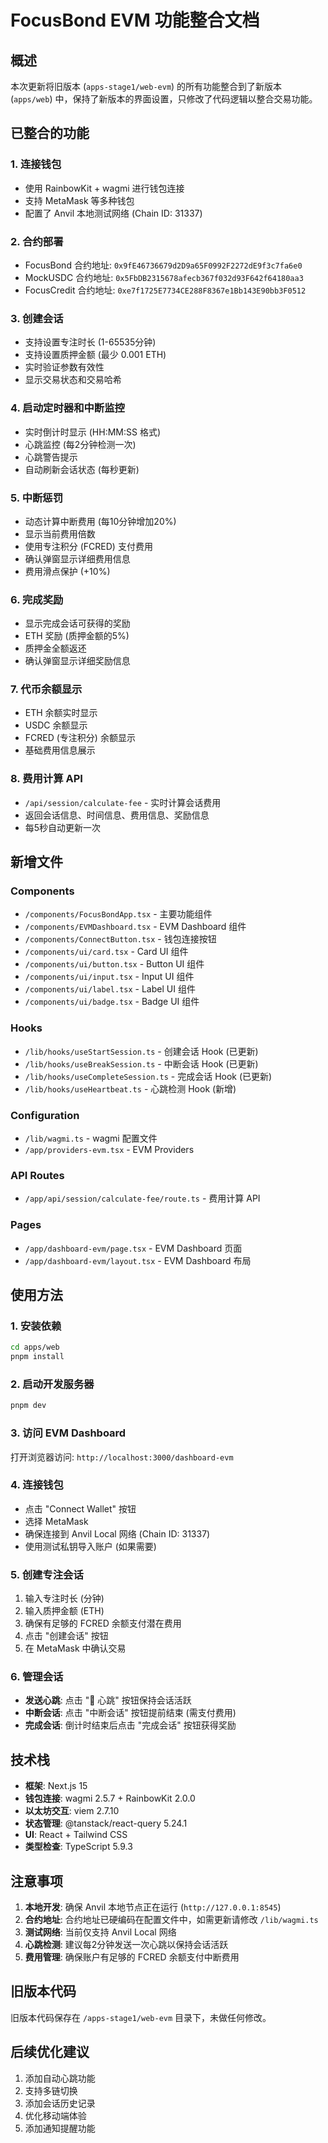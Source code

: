 # FocusBond EVM 功能整合文档

## 概述

本次更新将旧版本 (`apps-stage1/web-evm`) 的所有功能整合到了新版本 (`apps/web`) 中，保持了新版本的界面设置，只修改了代码逻辑以整合交易功能。

## 已整合的功能

### 1. 连接钱包
- 使用 RainbowKit + wagmi 进行钱包连接
- 支持 MetaMask 等多种钱包
- 配置了 Anvil 本地测试网络 (Chain ID: 31337)

### 2. 合约部署
- FocusBond 合约地址: `0x9fE46736679d2D9a65F0992F2272dE9f3c7fa6e0`
- MockUSDC 合约地址: `0x5FbDB2315678afecb367f032d93F642f64180aa3`
- FocusCredit 合约地址: `0xe7f1725E7734CE288F8367e1Bb143E90bb3F0512`

### 3. 创建会话
- 支持设置专注时长 (1-65535分钟)
- 支持设置质押金额 (最少 0.001 ETH)
- 实时验证参数有效性
- 显示交易状态和交易哈希

### 4. 启动定时器和中断监控
- 实时倒计时显示 (HH:MM:SS 格式)
- 心跳监控 (每2分钟检测一次)
- 心跳警告提示
- 自动刷新会话状态 (每秒更新)

### 5. 中断惩罚
- 动态计算中断费用 (每10分钟增加20%)
- 显示当前费用倍数
- 使用专注积分 (FCRED) 支付费用
- 确认弹窗显示详细费用信息
- 费用滑点保护 (+10%)

### 6. 完成奖励
- 显示完成会话可获得的奖励
- ETH 奖励 (质押金额的5%)
- 质押金全额返还
- 确认弹窗显示详细奖励信息

### 7. 代币余额显示
- ETH 余额实时显示
- USDC 余额显示
- FCRED (专注积分) 余额显示
- 基础费用信息展示

### 8. 费用计算 API
- `/api/session/calculate-fee` - 实时计算会话费用
- 返回会话信息、时间信息、费用信息、奖励信息
- 每5秒自动更新一次

## 新增文件

### Components
- `/components/FocusBondApp.tsx` - 主要功能组件
- `/components/EVMDashboard.tsx` - EVM Dashboard 组件
- `/components/ConnectButton.tsx` - 钱包连接按钮
- `/components/ui/card.tsx` - Card UI 组件
- `/components/ui/button.tsx` - Button UI 组件
- `/components/ui/input.tsx` - Input UI 组件
- `/components/ui/label.tsx` - Label UI 组件
- `/components/ui/badge.tsx` - Badge UI 组件

### Hooks
- `/lib/hooks/useStartSession.ts` - 创建会话 Hook (已更新)
- `/lib/hooks/useBreakSession.ts` - 中断会话 Hook (已更新)
- `/lib/hooks/useCompleteSession.ts` - 完成会话 Hook (已更新)
- `/lib/hooks/useHeartbeat.ts` - 心跳检测 Hook (新增)

### Configuration
- `/lib/wagmi.ts` - wagmi 配置文件
- `/app/providers-evm.tsx` - EVM Providers

### API Routes
- `/app/api/session/calculate-fee/route.ts` - 费用计算 API

### Pages
- `/app/dashboard-evm/page.tsx` - EVM Dashboard 页面
- `/app/dashboard-evm/layout.tsx` - EVM Dashboard 布局

## 使用方法

### 1. 安装依赖
```bash
cd apps/web
pnpm install
```

### 2. 启动开发服务器
```bash
pnpm dev
```

### 3. 访问 EVM Dashboard
打开浏览器访问: `http://localhost:3000/dashboard-evm`

### 4. 连接钱包
- 点击 "Connect Wallet" 按钮
- 选择 MetaMask
- 确保连接到 Anvil Local 网络 (Chain ID: 31337)
- 使用测试私钥导入账户 (如果需要)

### 5. 创建专注会话
1. 输入专注时长 (分钟)
2. 输入质押金额 (ETH)
3. 确保有足够的 FCRED 余额支付潜在费用
4. 点击 "创建会话" 按钮
5. 在 MetaMask 中确认交易

### 6. 管理会话
- **发送心跳**: 点击 "💓 心跳" 按钮保持会话活跃
- **中断会话**: 点击 "中断会话" 按钮提前结束 (需支付费用)
- **完成会话**: 倒计时结束后点击 "完成会话" 按钮获得奖励

## 技术栈

- **框架**: Next.js 15
- **钱包连接**: wagmi 2.5.7 + RainbowKit 2.0.0
- **以太坊交互**: viem 2.7.10
- **状态管理**: @tanstack/react-query 5.24.1
- **UI**: React + Tailwind CSS
- **类型检查**: TypeScript 5.9.3

## 注意事项

1. **本地开发**: 确保 Anvil 本地节点正在运行 (`http://127.0.0.1:8545`)
2. **合约地址**: 合约地址已硬编码在配置文件中，如需更新请修改 `/lib/wagmi.ts`
3. **测试网络**: 当前仅支持 Anvil Local 网络
4. **心跳检测**: 建议每2分钟发送一次心跳以保持会话活跃
5. **费用管理**: 确保账户有足够的 FCRED 余额支付中断费用

## 旧版本代码

旧版本代码保存在 `/apps-stage1/web-evm` 目录下，未做任何修改。

## 后续优化建议

1. 添加自动心跳功能
2. 支持多链切换
3. 添加会话历史记录
4. 优化移动端体验
5. 添加通知提醒功能

